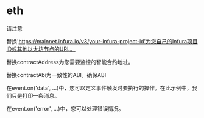 # eth
请注意

替换'https://mainnet.infura.io/v3/your-infura-project-id'为您自己的Infura项目ID或其他以太坊节点的URL。

替换contractAddress为您需要监控的智能合约地址。

替换contractAbi为一致性的ABI。确保ABI

在event.on('data', ...)中，您可以定义事件触发时要执行的操作。在此示例中，我们只是打印一条消息。

在event.on('error', ...)中，您可以处理错误情况。
